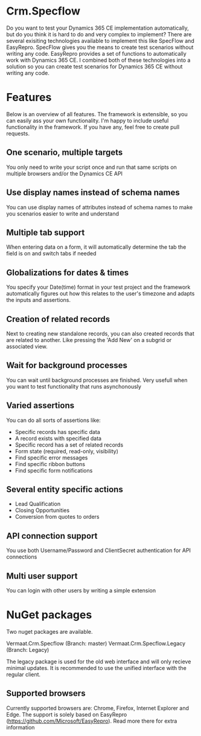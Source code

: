 # Crm.Specflow

Do you want to test your Dynamics 365 CE implementation automatically, but do you think it is hard to do and very complex to implement? There are several exisiting technologies available to implement this like SpecFlow and EasyRepro. SpecFlow gives you the means to create test scenarios without writing any code. EasyRepro provides a set of functions to automatically work with Dynamics 365 CE. I combined both of these technologies into a solution so you can create test scenarios for Dynamics 365 CE without writing any code.

# Features
Below is an overview of all features. The framework is extensible, so you can easily ass your own functionality. I'm happy to include useful functionality in the framework. If you have any, feel free to create pull requests.

## One scenario, multiple targets
You only need to write your script once and run that same scripts on multiple browsers and/or the Dynamics CE API

## Use display names instead of schema names
You can use display names of attributes instead of schema names to make you scenarios easier to write and understand

## Multiple tab support
When entering data on a form, it will automatically determine the tab the field is on and switch tabs if needed

## Globalizations for dates & times
You specify your Date(time) format in your test project and the framework automatically figures out how this relates to the user's timezone and adapts the inputs and assertions.

## Creation of related records
Next to creating new standalone records, you can also created records that are related to another. Like pressing the 'Add New' on a subgrid or associated view.

## Wait for background processes
You can wait until background processes are finished. Very usefull when you want to test functionality that runs asynchonously

## Varied assertions
You can do all sorts of assertions like:
* Specific records has specific data
* A record exists with specified data
* Specific record has a set of related records
* Form state (required, read-only, visibility)
* Find specific error messages
* Find specific ribbon buttons
* Find specific form notifications

## Several entity specific actions
* Lead Qualification
* Closing Opportunities
* Conversion from quotes to orders

## API connection support
You use both Username/Password and ClientSecret authentication for API connections

## Multi user support
You can login with other users by writing a simple extension

# NuGet packages

Two nuget packages are available.

Vermaat.Crm.Specflow (Branch: master) 
Vermaat.Crm.Specflow.Legacy (Branch: Legacy)

The legacy package is used for the old web interface and will only recieve minimal updates. It is recommended to use the unified interface with the regular client.

## Supported browsers

Currently supported browsers are: Chrome, Firefox, Internet Explorer and Edge. The support is solely based on EasyRepro (https://github.com/Microsoft/EasyRepro). Read more there for extra information
